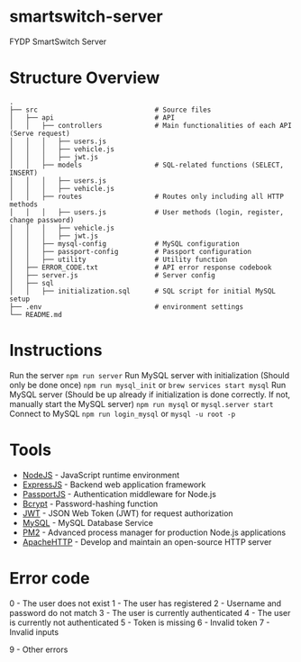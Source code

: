 # smartswitch-server
FYDP SmartSwitch Server

# Structure Overview
    .
    ├── src                     		# Source files
	│	├── api							# API
	│	│	├── controllers				# Main functionalities of each API (Serve request)
	│	│	│	├── users.js
	│	│	│	├── vehicle.js
	│	│	│	├── jwt.js
	│	│	├── models					# SQL-related functions (SELECT, INSERT)
	│	│	│	├── users.js
	│	│	│	├── vehicle.js
	│	│	├── routes					# Routes only including all HTTP methods
	│	│	│	├── users.js			# User methods (login, register, change password)
	│	│	│	├── vehicle.js
	│	│	│	├── jwt.js
	│	│	├── mysql-config			# MySQL configuration
	│	│	├── passport-config			# Passport configuration
	│	│	├── utility					# Utility function
	│	├── ERROR_CODE.txt				# API error response codebook
	│	├── server.js					# Server config
	│	├── sql
	│	│	├── initialization.sql		# SQL script for initial MySQL setup
	├── .env							# environment settings
    └── README.md

# Instructions
Run the server
`npm run server`
Run MySQL server with initialization (Should only be done once)
`npm run mysql_init` or `brew services start mysql`
Run MySQL server (Should be up  already if initialization is done correctly. If not, manually start the MySQL server)
`npm run mysql` or `mysql.server start`
Connect to MySQL
`npm run login_mysql` or `mysql -u root -p`

# Tools
- [NodeJS] - JavaScript runtime environment
- [ExpressJS] - Backend web application framework 
- [PassportJS] - Authentication middleware for Node.js
- [Bcrypt] - Password-hashing function
- [JWT] - JSON Web Token (JWT) for request authorization
- [MySQL] - MySQL Database Service 
- [PM2] - Advanced process manager for production Node.js applications
- [ApacheHTTP] - Develop and maintain an open-source HTTP server

[NodeJS]: <https://nodejs.org/en/>
[ExpressJS]: <https://expressjs.com/>
[PassportJS]: <http://www.passportjs.org/>
[Bcrypt]: <https://github.com/kelektiv/node.bcrypt.js#readme>
[JWT]: <https://jwt.io/>
[MySQL]: <https://www.mysql.com/>
[PM2]: <https://pm2.keymetrics.io/>
[ApacheHTTP]: <https://httpd.apache.org/>

# Error code
0	- The user does not exist
1	- The user has registered
2	- Username and password do not match
3	- The user is currently authenticated
4	- The user is currently not authenticated
5	- Token is missing
6	- Invalid token
7	- Invalid inputs

9	- Other errors
